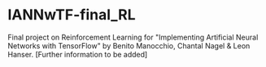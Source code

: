 # IANNwTF-final_RL
Final project on Reinforcement Learning for "Implementing Artificial Neural Networks with TensorFlow" by Benito Manocchio, Chantal Nagel &amp; Leon Hanser. [Further information to be added]
